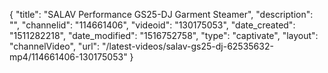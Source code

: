{
    "title": "SALAV Performance GS25-DJ Garment Steamer",
    "description": "",
    "channelid": "114661406",
    "videoid": "130175053",
    "date_created": "1511282218",
    "date_modified": "1516752758",
    "type": "captivate",
    "layout": "channelVideo",
    "url": "\/latest-videos\/salav-gs25-dj-62535632-mp4\/114661406-130175053"
}